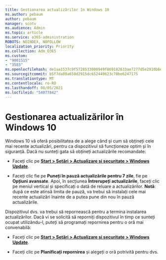 ```yaml
---
title: Gestionarea actualizărilor în Windows 10
ms.author: pebaum
author: pebaum
manager: scotv
ms.audience: Admin
ms.topic: article
ms.service: o365-administration
ROBOTS: NOINDEX, NOFOLLOW
localization_priority: Priority
ms.collection: Adm_O365
ms.custom:
- "9001515"
- "3583"
ms.openlocfilehash: de1aa1537c9f5728533000949f869182633ae7277d5e2910b6e572a10195571d
ms.sourcegitcommit: b5f7da89a650d2915dc652449623c78be6247175
ms.translationtype: MT
ms.contentlocale: ro-RO
ms.lasthandoff: 08/05/2021
ms.locfileid: "54077842"
---
```

# <a name="manage-updates-in-windows-10"></a>Gestionarea actualizărilor în Windows 10

Windows 10 vă oferă posibilitatea de a alege când și cum să obțineți cele mai recente actualizări, pentru ca dispozitivul să funcționeze optim și în siguranță. Dacă nu sunteți gata să obțineți actualizările recomandate:

- Faceți clic pe **[Start > Setări > Actualizare și securitate > Windows Update](ms-settings:windowsupdate)**.

- Faceți clic fie pe **Puneți în pauză actualizările pentru 7 zile**, fie pe **Opțiuni avansate**. Apoi, în secțiunea **Întrerupeți actualizările**, faceți clic pe meniul vertical și specificați o dată de reluare a actualizărilor. **Notă**: după ce este atinsă limita de pauză, va trebui să instalați cele mai recente actualizări înainte de a putea pune din nou în pauză actualizările.

Dispozitivul dvs. va trebui să repornească pentru a termina instalarea actualizărilor. Dacă vi se solicită să reporniți dispozitivul în timp ce sunteți ocupat utilizându-l, puteți să programați repornirea pentru o oră mai convenabilă:

- Faceți clic pe **[Start > Setări > Actualizare și securitate > Windows Update](ms-settings:windowsupdate)**.

- Faceți clic pe **Planificați repornirea** și alegeți o oră potrivită pentru dvs.
